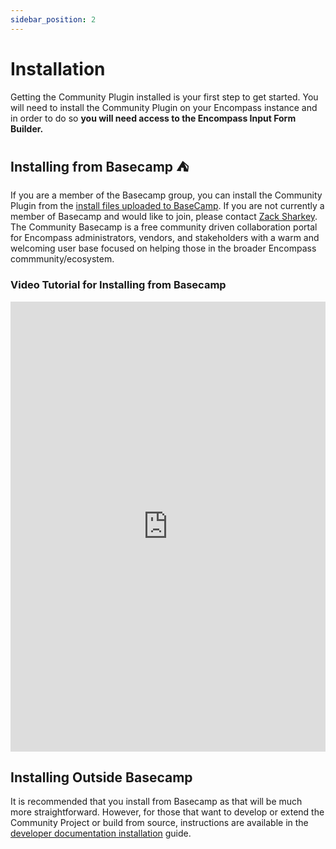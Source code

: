 ```yaml
---
sidebar_position: 2
---
```


# Installation

Getting the Community Plugin installed is your first step to get started. You will need to install the Community Plugin on your Encompass instance and in order to do so **you will need access to the Encompass Input Form Builder.** 

## Installing from Basecamp :tent:

If you are a member of the Basecamp group, you can install the Community Plugin from the [install files uploaded to BaseCamp](https://3.basecamp.com/4747351/buckets/17942696/uploads/3398838157). If you are not currently a member of Basecamp and would like to join, please contact [Zack Sharkey](mailto:https://sharkeybyte.com/product/community-basecamp-tshirt-design1/zachary@sharkeybyte.com). The Community Basecamp is a free community driven collaboration portal for Encompass administrators, vendors, and stakeholders with a warm and welcoming user base focused on helping those in the broader Encompass commmunity/ecosystem. 

### Video Tutorial for Installing from Basecamp

<iframe width="100%" height="720" src="https://www.youtube.com/embed/qCfEzv1NXco" title="Community Plugin Installation" frameborder="0" allowfullscreen></iframe>

## Installing Outside Basecamp

It is recommended that you install from Basecamp as that will be much more straightforward. However, for those that want to develop or extend the Community Project or build from source, instructions are available in the [developer documentation installation](/docs/development/installation) guide. 